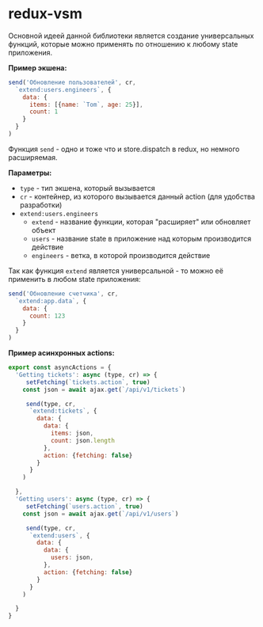 # redux-vsm

Основной идеей данной библиотеки является создание универсальных функций, которые можно применять
по отношению к любому state приложения.

**Пример экшена:**
```js
send('Обновление пользователей', cr,
  `extend:users.engineers`, {
    data: {
      items: [{name: `Tom`, age: 25}],
      count: 1
    }
  }
)
```
Функция `send` - одно и тоже что и store.dispatch в redux, но немного расширяемая.

**Параметры:**
- `type` - тип экшена, который вызывается
- `cr` - контейнер, из которого вызывается данный action (для удобства разработки)
- `extend:users.engineers`
  - `extend` - название функции, которая "расширяет" или обновляет объект<br />
  - `users` - название state в приложение над которым производится действие<br />
  - `engineers` - ветка, в которой производится действие<br />

Так как функция `extend` является универсальной - то можно её применить в любом state приложения:
```js
send('Обновление счетчика', cr,
  `extend:app.data`, {
    data: {
      count: 123
    }
  }
)
```

**Пример асинхронных actions:**
```js
export const asyncActions = {
  'Getting tickets': async (type, cr) => {
	 setFetching(`tickets.action`, true)
    const json = await ajax.get(`/api/v1/tickets`)

	 send(type, cr,
      `extend:tickets`, {
        data: {
          data: {
            items: json,
            count: json.length
          },
          action: {fetching: false}
        }
      }
    )

  },
  'Getting users': async (type, cr) => {
	 setFetching(`users.action`, true)
    const json = await ajax.get(`/api/v1/users`)

	 send(type, cr,
      `extend:users`, {
        data: {
          data: {
            users: json,
          },
          action: {fetching: false}
        }
      }
    )

  }
}
```
